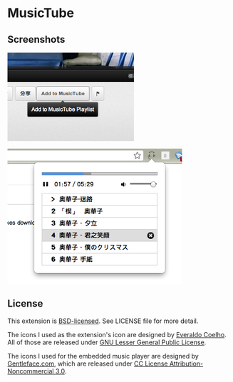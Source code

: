 # MusicTube

## Screenshots

!['Add' Button](https://github.com/jason2506/MusicTube/raw/master/screenshots/add.png)

![Popup Page](https://github.com/jason2506/MusicTube/raw/master/screenshots/popup.png)

## License

This extension is [BSD-licensed](http://www.opensource.org/licenses/BSD-3-Clause). See LICENSE file for more detail.

The icons I used as the extension's icon are designed by [Everaldo Coelho](http://www.everaldo.com/). All of those are released under [GNU Lesser General Public License](http://www.gnu.org/licenses/lgpl.html).

The icons I used for the embedded music player are designed by [Gentleface.com](http://www.gentleface.com/), which are released under [CC License Attribution-Noncommercial 3.0](http://creativecommons.org/licenses/by-nc/3.0/).
